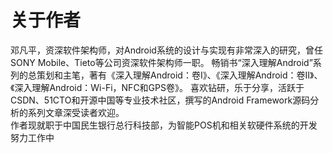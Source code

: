 # 关于作者

邓凡平，资深软件架构师，对Android系统的设计与实现有非常深入的研究，曾任SONY Mobile、Tieto等公司资深软件架构师一职。
畅销书“深入理解Android”系列的总策划和主笔，著有《深入理解Android：卷I》、《深入理解Android：卷II》、《深入理解Android：Wi-Fi，NFC和GPS卷》。
喜欢钻研，乐于分享，活跃于CSDN、51CTO和开源中国等专业技术社区，撰写的Android Framework源码分析的系列文章深受读者欢迎。
<br>作者现就职于中国民生银行总行科技部，为智能POS机和相关软硬件系统的开发努力工作中
